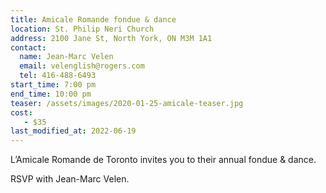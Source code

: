 ```yaml
---
title: Amicale Romande fondue & dance
location: St. Philip Neri Church
address: 2100 Jane St, North York, ON M3M 1A1
contact:
  name: Jean-Marc Velen
  email: velenglish@rogers.com
  tel: 416-488-6493
start_time: 7:00 pm
end_time: 10:00 pm
teaser: /assets/images/2020-01-25-amicale-teaser.jpg
cost:
   - $35
last_modified_at: 2022-06-19
---
```


L’Amicale Romande de Toronto invites you to their annual fondue & dance.

RSVP with Jean-Marc Velen.
